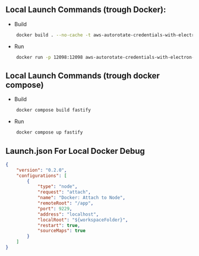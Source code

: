 ## Local Launch Commands (trough Docker):
- Build
```sh
    docker build . --no-cache -t aws-autorotate-credentials-with-electron-fastify-api
```

- Run
```sh
    docker run -p 12098:12098 aws-autorotate-credentials-with-electron-fastify-api
```

## Local Launch Commands (trough docker compose)
- Build
```sh
    docker compose build fastify
```

- Run
```sh
    docker compose up fastify
```

## Launch.json For Local Docker Debug
```json
{
    "version": "0.2.0",
    "configurations": [
        {
            "type": "node",
            "request": "attach",
            "name": "Docker: Attach to Node",
            "remoteRoot": "/app",
            "port": 9229,
            "address": "localhost",
            "localRoot": "${workspaceFolder}",
            "restart": true,
            "sourceMaps": true
        }
    ]
}
```
